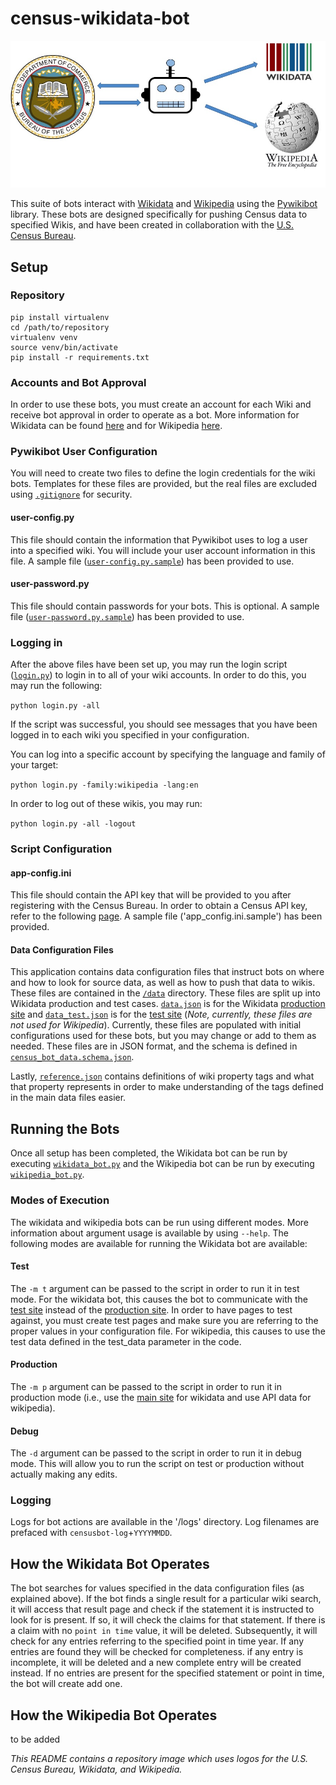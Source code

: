 # census-wikidata-bot

![Census-bot-logo](https://raw.githubusercontent.com/CommerceDataService/census-wikidata-bot/master/images/census_wiki_bot.jpg)

This suite of bots interact with [Wikidata](https://www.wikidata.org/wiki/Wikidata:Main_Page) and [Wikipedia](https://en.wikipedia.org/wiki/Main_Page) using the [Pywikibot](https://www.mediawiki.org/wiki/Manual:Pywikibot) library.  These bots are designed specifically for pushing Census data to specified Wikis, and have been created in collaboration with the [U.S. Census Bureau](https://www.census.gov/).

## Setup

### Repository
```
pip install virtualenv
cd /path/to/repository
virtualenv venv
source venv/bin/activate
pip install -r requirements.txt
```

### Accounts and Bot Approval
In order to use these bots, you must create an account for each Wiki and receive bot approval in order to operate as a bot.  More information for Wikidata can be found [here](https://www.wikidata.org/wiki/Wikidata:Bots) and for Wikipedia [here](https://en.wikipedia.org/wiki/Wikipedia:Bots).

### Pywikibot User Configuration
You will need to create two files to define the login credentials for the wiki bots. Templates for these files are provided, but the real files are excluded using [`.gitignore`](.gitignore) for security.

#### user-config.py
This file should contain the information that Pywikibot uses to log a user into a specified wiki.  You will include your user account information in this file.  A sample file ([`user-config.py.sample`](user-config.py.sample)) has been provided to use.

#### user-password.py
This file should contain passwords for your bots.  This is optional.  A sample file ([`user-password.py.sample`](user-password.py.sample)) has been provided to use.

### Logging in
After the above files have been set up, you may run the login script ([`login.py`](login.py)) to login in to all of your wiki accounts.  In order to do this, you may run the following:

`python login.py -all`

If the script was successful, you should see messages that you have been logged in to each wiki you specified in your configuration.

You can log into a specific account by specifying the language and family of your target:

`python login.py -family:wikipedia -lang:en`

In order to log out of these wikis, you may run:

`python login.py -all -logout`

### Script Configuration

#### app-config.ini
This file should contain the API key that will be provided to you after registering with the Census Bureau.  In order to obtain a Census API key, refer to the following [page](http://api.census.gov/data/key_signup.html).  A sample file ('app_config.ini.sample') has been provided.

#### Data Configuration Files
This application contains data configuration files that instruct bots on where and how to look for source data, as well as how to push that data to wikis.  These files are contained in the [`/data`](/data) directory.  These files are split up into Wikidata production and test cases.  [`data.json`](/data/data.json) is for the Wikidata [production site](https://www.wikidata.org/) and [`data_test.json`](/data/data_test.json) is for the [test site](https://test.wikidata.org) (*Note, currently, these files are not used for Wikipedia*).  Currently, these files are populated with initial configurations used for these bots, but you may change or add to them as needed.  These files are in JSON format, and the schema is defined in [`census_bot_data.schema.json`](/data/census_bot_data.schema.json).  

Lastly, [`reference.json`](/data/reference.json) contains definitions of wiki property tags and what that property represents in order to make understanding of the tags defined in the main data files easier.

## Running the Bots
Once all setup has been completed, the Wikidata bot can be run by executing [`wikidata_bot.py`](wikidata_bot.py) and the Wikipedia bot can be run by executing [`wikipedia_bot.py`](wikipedia_bot.py).

### Modes of Execution
The wikidata and wikipedia bots can be run using different modes.  More information about argument usage is available by using  `--help`.  The following modes are available for running the Wikidata bot are available:

#### Test
The `-m t` argument can be passed to the script in order to run it in test mode.  For the wikidata bot, this causes the bot to communicate with the [test site](https://test.wikidata.org) instead of the [production site](https://www.wikidata.org/).  In order to have pages to test against, you must create test pages and make sure you are referring to the proper values in your configuration file.  For wikipedia, this causes to use the test data defined in the test_data parameter in the code.

#### Production
The `-m p` argument can be passed to the script in order to run it in production mode (i.e., use the [main site](https://www.wikidata.org) for wikidata and use API data for wikipedia).

#### Debug
The `-d` argument can be passed to the script in order to run it in debug mode.  This will allow you to run the script on test or production without actually making any edits.

### Logging
Logs for bot actions are available in the '/logs' directory.  Log filenames are prefaced with `censusbot-log`+`YYYYMMDD`.

## How the Wikidata Bot Operates
The bot searches for values specified in the data configuration files (as explained above).  If the bot finds a single result for a particular wiki search, it will access that result page and check if the statement it is instructed to look for is present.  If so, it will check the claims for that statement.  If there is a claim with no `point in time` value, it will be deleted.  Subsequently, it will check for any entries referring to the specified point in time year.  If any entries are found they will be checked for completeness.  if any entry is incomplete, it will be deleted and a new complete entry will be created instead.  If no entries are present for the specified statement or point in time, the bot will create add one.

## How the Wikipedia Bot Operates
to be added


*This README contains a repository image which uses logos for the U.S. Census Bureau, Wikidata, and Wikipedia.*
